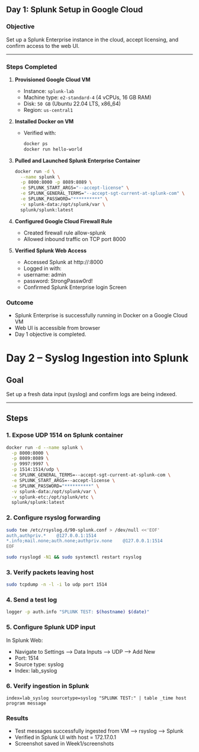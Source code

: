 ## Day 1: Splunk Setup in Google Cloud

###  Objective
Set up a Splunk Enterprise instance in the cloud, accept licensing, and confirm access to the web UI.

---

###  Steps Completed
1. **Provisioned Google Cloud VM**
   - Instance: `splunk-lab`
   - Machine type: `e2-standard-4` (4 vCPUs, 16 GB RAM)
   - Disk: `50 GB` (Ubuntu 22.04 LTS, x86_64)
   - Region: `us-central1`

2. **Installed Docker on VM**
   - Verified with:
     ```bash
     docker ps
     docker run hello-world
     ```

3. **Pulled and Launched Splunk Enterprise Container**
   ```bash
   docker run -d \
     --name splunk \
     -p 8000:8000 -p 8089:8089 \
     -e SPLUNK_START_ARGS="--accept-license" \
     -e SPLUNK_GENERAL_TERMS="--accept-sgt-current-at-splunk-com" \
     -e SPLUNK_PASSWORD="**********" \
     -v splunk-data:/opt/splunk/var \
     splunk/splunk:latest
4. **Configured Google Cloud Firewall Rule**
   - Created firewall rule allow-splunk
   - Allowed inbound traffic on TCP port 8000

5. **Verified Splunk Web Access**
   - Accessed Splunk at http://<External-IP>:8000
   - Logged in with:
   -   username: admin
   -   password: StrongPassw0rd!
   - Confirmed Splunk Enterprise login Screen

  ### Outcome
  - Splunk Enterprise is successfully running in Docker on a Google Cloud VM
  - Web UI is accessible from browser
  - Day 1 objective is completed.
  

# Day 2 – Syslog Ingestion into Splunk

## Goal
Set up a fresh data input (syslog) and confirm logs are being indexed.

---

## Steps

### 1. Expose UDP 1514 on Splunk container
```bash
docker run -d --name splunk \
  -p 8000:8000 \
  -p 8089:8089 \
  -p 9997:9997 \
  -p 1514:1514/udp \
  -e SPLUNK_GENERAL_TERMS=--accept-sgt-current-at-splunk-com \
  -e SPLUNK_START_ARGS=--accept-license \
  -e SPLUNK_PASSWORD="**********" \
  -v splunk-data:/opt/splunk/var \
  -v splunk-etc:/opt/splunk/etc \
  splunk/splunk:latest 
```
### 2. Configure rsyslog forwarding
```bash
sudo tee /etc/rsyslog.d/90-splunk.conf > /dev/null <<'EOF'
auth,authpriv.*    @127.0.0.1:1514
*.info;mail.none;auth.none;authpriv.none    @127.0.0.1:1514
EOF

sudo rsyslogd -N1 && sudo systemctl restart rsyslog
```
### 3. Verify packets leaving host
```bash
sudo tcpdump -n -l -i lo udp port 1514
```
### 4. Send a test log
```bash
logger -p auth.info "SPLUNK TEST: $(hostname) $(date)"
```
### 5. Configure Splunk UDP input
In Splunk Web:
- Navigate to Settings --> Data Inputs --> UDP --> Add New
- Port: 1514
- Source type: syslog
- Index: lab_syslog

### 6. Verify ingestion in Splunk
```spl
index=lab_syslog sourcetype=syslog "SPLUNK TEST:" | table _time host program message
```
### Results
- Test messages successfully ingested from VM --> rsyslog --> Splunk
- Verified in Splunk UI with host = 172.17.0.1
- Screenshot saved in Week1/screenshots
